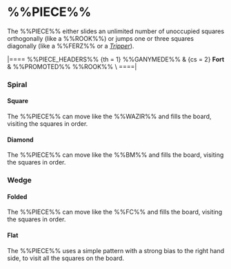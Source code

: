 # %%PIECE%%

The %%PIECE%% either slides an unlimited number of unoccupied squares
orthogonally (like a %%ROOK%%) or jumps one or three squares
diagonally (like a %%FERZ%% or a [*Tripper*](tripper.html)).

|====
%%PIECE_HEADERS%%
  {th = 1}  %%GANYMEDE%%
& {cs = 2}  **Fort**
&           %%PROMOTED%% %%ROOK%% \\
====|

### Spiral

#### Square

The %%PIECE%% can move like the %%WAZIR%% and fills the board, visiting
the squares in order.

#### Diamond

The %%PIECE%% can move like the %%BM%% and fills the board, visiting
the squares in order.

### Wedge

#### Folded

The %%PIECE%% can move like the %%FC%% and fills the board, visiting
the squares in order.

#### Flat

The %%PIECE%% uses a simple pattern with a strong bias to the right
hand side, to visit all the squares on the board.
